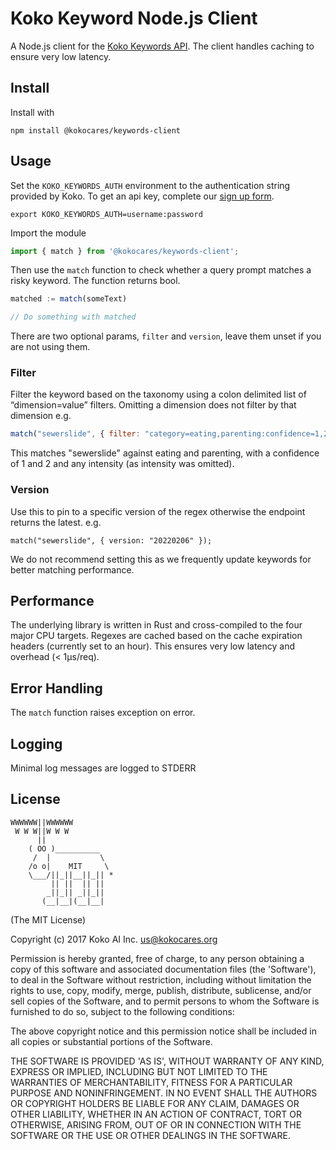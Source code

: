 Koko Keyword Node.js Client
============

A Node.js client for the [Koko Keywords API](https://developers.kokocares.org).
The client handles caching to ensure very low latency.

## Install

Install with

```
npm install @kokocares/keywords-client
```

## Usage

Set the `KOKO_KEYWORDS_AUTH` environment to the authentication string provided
by Koko. To get an api key, complete our [sign up form](https://r.kokocares.org/api_signup).

```
export KOKO_KEYWORDS_AUTH=username:password
```

Import the module

```javascript
import { match } from '@kokocares/keywords-client';
```

Then use the `match` function to check whether a query prompt matches a risky
keyword. The function returns bool.

```javascript
matched := match(someText)

// Do something with matched

```

There are two optional params, `filter` and `version`, leave them unset if you
are not using them.

### Filter
Filter the keyword based on the taxonomy using a colon delimited list of
“dimension=value” filters. Omitting a dimension does not filter by that
dimension e.g.

```javascript
match("sewerslide", { filter: "category=eating,parenting:confidence=1,2" });
```

This matches "sewerslide" against eating and parenting, with a confidence of 1
and 2 and any intensity (as intensity was omitted).

### Version
Use this to pin to a specific version of the regex otherwise the endpoint
returns the latest. e.g.

```javscript
match("sewerslide", { version: "20220206" });
```

We do not recommend setting this as we frequently update keywords for better
matching performance. 

## Performance
The underlying library is written in Rust and cross-compiled to the four major
CPU targets. Regexes are cached based on the cache expiration headers
(currently set to an hour). This ensures very low latency and overhead (<
1μs/req).


## Error Handling
The `match` function raises exception on error.

## Logging
Minimal log messages are logged to STDERR

## License

```
WWWWWW||WWWWWW
 W W W||W W W
      ||
    ( OO )__________
     /  |           \
    /o o|    MIT     \
    \___/||_||__||_|| *
         || ||  || ||
        _||_|| _||_||
       (__|__|(__|__|
```

(The MIT License)

Copyright (c) 2017 Koko AI Inc. <us@kokocares.org>

Permission is hereby granted, free of charge, to any person obtaining a copy of this software and associated documentation files (the 'Software'), to deal in the Software without restriction, including without limitation the rights to use, copy, modify, merge, publish, distribute, sublicense, and/or sell copies of the Software, and to permit persons to whom the Software is furnished to do so, subject to the following conditions:

The above copyright notice and this permission notice shall be included in all copies or substantial portions of the Software.

THE SOFTWARE IS PROVIDED 'AS IS', WITHOUT WARRANTY OF ANY KIND, EXPRESS OR IMPLIED, INCLUDING BUT NOT LIMITED TO THE WARRANTIES OF MERCHANTABILITY, FITNESS FOR A PARTICULAR PURPOSE AND NONINFRINGEMENT. IN NO EVENT SHALL THE AUTHORS OR COPYRIGHT HOLDERS BE LIABLE FOR ANY CLAIM, DAMAGES OR OTHER LIABILITY, WHETHER IN AN ACTION OF CONTRACT, TORT OR OTHERWISE, ARISING FROM, OUT OF OR IN CONNECTION WITH THE SOFTWARE OR THE USE OR OTHER DEALINGS IN THE SOFTWARE.
